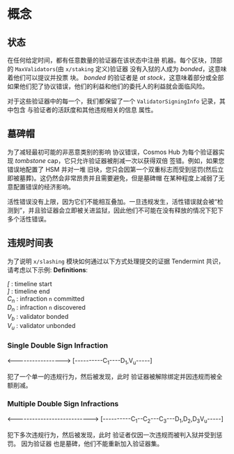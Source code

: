 # 概念

## 状态

在任何给定时间，都有任意数量的验证器在该状态中注册
机器。每个区块，顶部的 `MaxValidators`(由 `x/staking` 定义)验证器
没有入狱的人成为 _bonded_，这意味着他们可以提议并投票
块。 _bonded_ 的验证者是 _at stock_，这意味着部分或全部
如果他们犯了协议错误，他们的利益和他们的委托人的利益就会面临风险。

对于这些验证器中的每一个，我们都保留了一个 `ValidatorSigningInfo` 记录，其中包含
与验证者的活跃度和其他违规相关的信息
属性。

## 墓碑帽

为了减轻最初可能的非恶意类别的影响
协议错误，Cosmos Hub 为每个验证器实现
_tombstone_ cap，它只允许验证器被削减一次以获得双倍
签错。例如，如果您错误地配置了 HSM 并对一堆
旧块，您只会因第一个双重标志而受到惩罚(然后立即被墓葬)。这仍然会非常昂贵并且需要避免，但是墓碑帽
在某种程度上减弱了无意配置错误的经济影响。

活性错误没有上限，因为它们不能相互叠加。一旦违规发生，活性错误就会被“检测到”，并且验证器会立即被关进监狱，因此他们不可能在没有释放的情况下犯下多个活性错误。

## 违规时间表

为了说明 `x/slashing` 模块如何通过以下方式处理提交的证据
Tendermint 共识，请考虑以下示例: 
**Definitions**:

_[_ : timeline start  
_]_ : timeline end  
_C<sub>n</sub>_ : infraction `n` committed  
_D<sub>n</sub>_ : infraction `n` discovered  
_V<sub>b</sub>_ : validator bonded  
_V<sub>u</sub>_ : validator unbonded

### Single Double Sign Infraction

<----------------->
[----------C<sub>1</sub>----D<sub>1</sub>,V<sub>u</sub>-----]

犯了一个单一的违规行为，然后被发现，此时
验证器被解除绑定并因违规而被全额削减。 

### Multiple Double Sign Infractions

<--------------------------->
[----------C<sub>1</sub>--C<sub>2</sub>---C<sub>3</sub>---D<sub>1</sub>,D<sub>2</sub>,D<sub>3</sub>V<sub>u</sub>-----]

犯下多次违规行为，然后被发现，此时
验证者仅因一次违规而被判入狱并受到惩罚。 因为验证器
也是墓碑，他们不能重新加入验证器集。 
